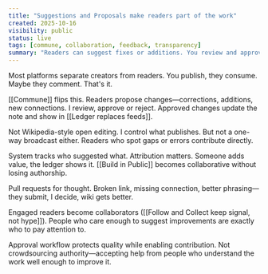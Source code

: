 ```yaml
---
title: "Suggestions and Proposals make readers part of the work"
created: 2025-10-16
visibility: public
status: live
tags: [commune, collaboration, feedback, transparency]
summary: "Readers can suggest fixes or additions. You review and approve. The ledger shows what changed. Turns consumers into contributors."
---
```


Most platforms separate creators from readers. You publish, they consume. Maybe they comment. That's it.

[[Commune]] flips this. Readers propose changes—corrections, additions, new connections. I review, approve or reject. Approved changes update the note and show in [[Ledger replaces feeds]].

Not Wikipedia-style open editing. I control what publishes. But not a one-way broadcast either. Readers who spot gaps or errors contribute directly.

System tracks who suggested what. Attribution matters. Someone adds value, the ledger shows it. [[Build in Public]] becomes collaborative without losing authorship.

Pull requests for thought. Broken link, missing connection, better phrasing—they submit, I decide, wiki gets better.

Engaged readers become collaborators ([[Follow and Collect keep signal, not hype]]). People who care enough to suggest improvements are exactly who to pay attention to.

Approval workflow protects quality while enabling contribution. Not crowdsourcing authority—accepting help from people who understand the work well enough to improve it.
